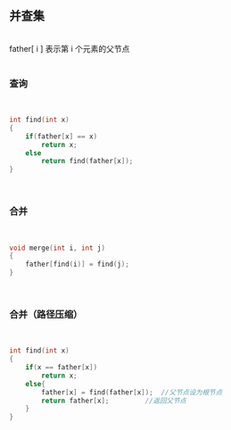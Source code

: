 ## 并查集&emsp;  
&emsp;  
 father[ i ] 表示第 i 个元素的父节点&emsp;  
&emsp;  
### 查询&emsp;  
&emsp;  
```c
int find(int x)
{
    if(father[x] == x)
        return x;
    else
        return find(father[x]);
}
```
&emsp;  
### 合并&emsp;  
&emsp;  
```c
void merge(int i, int j)
{
    father[find(i)] = find(j);
}
```
&emsp;  
### 合并（路径压缩）&emsp;  
&emsp;  
```c
int find(int x)
{
    if(x == father[x])
        return x;
    else{
        father[x] = find(father[x]);  //父节点设为根节点
        return father[x];         //返回父节点
    }
}
```
